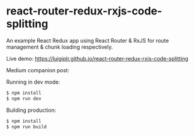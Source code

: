 # react-router-redux-rxjs-code-splitting
An example React Redux app using React Router & RxJS for route management & chunk loading respectively.

Live demo: https://luigiplr.github.io/react-router-redux-rxjs-code-splitting

Medium companion post: 


Running in dev mode:

```bash
$ npm install
$ npm run dev
```


Building production:

```bash
$ npm install
$ npm run build
```
